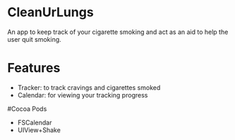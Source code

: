 # CleanUrLungs
An app to keep track of your cigarette smoking and act as an aid to help the user quit smoking.

# Features
* Tracker: to track cravings and cigarettes smoked
* Calendar: for viewing your tracking progress

#Cocoa Pods
* FSCalendar
* UIView+Shake 

